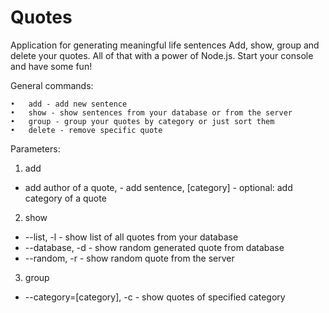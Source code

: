 # Quotes

Application for generating meaningful life sentences
Add, show, group and delete your quotes. All of that with a power of Node.js.
Start your console and have some fun!

General commands:
```
•	add - add new sentence
•	show - show sentences from your database or from the server
•	group - group your quotes by category or just sort them
•	delete - remove specific quote
```

Parameters:
1.	add 
* add author of a quote, - add sentence, [category] - optional: add category of a quote
2.	show 
* --list, -l - show list of all quotes from your database 
* --database, -d - show random generated quote from database 
* --random, -r - show random quote from the server
3.	group 
* --category=[category], -c - show quotes of specified category


